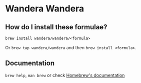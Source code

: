 # Wandera Wandera

## How do I install these formulae?
`brew install wandera/wandera/<formula>`

Or `brew tap wandera/wandera` and then `brew install <formula>`.

## Documentation
`brew help`, `man brew` or check [Homebrew's documentation](https://docs.brew.sh)
